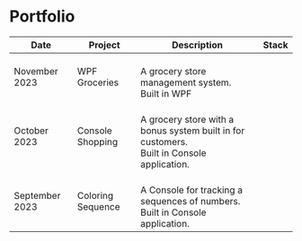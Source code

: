 # Portfolio


| Date             | Project                | Description                                    | Stack |
|------------------|------------------------|------------------------------------------------|-------|
| November 2023    | WPF Groceries          | </br>A grocery store management system. </br> Built in WPF</br>|       |
| October 2023     | Console Shopping       | </br>A grocery store with a bonus system built in for customers.</br> Built in Console application.</br>  |       |    
| September 2023   | Coloring Sequence      | </br>A Console for tracking a sequences of numbers.</br> Built in Console application.</br> |       |

<!--
**Bjornanger/Bjornanger** is a ✨ _special_ ✨ repository because its `README.md` (this file) appears on your GitHub profile.

Here are some ideas to get you started:

- 🔭 I’m currently working on ...
- 🌱 I’m currently learning ...
- 👯 I’m looking to collaborate on ...
- 🤔 I’m looking for help with ...
- 💬 Ask me about ...
- 📫 How to reach me: ...
- 😄 Pronouns: ...
- ⚡ Fun fact: ...
-->
